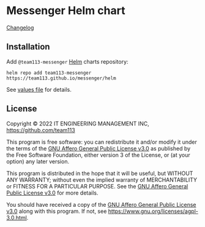 Messenger Helm chart
====================

[Changelog](https://github.com/team113/messenger/blob/main/helm/messenger/CHANGELOG.md)




## Installation

Add `@team113-messenger` [Helm] charts repository:
```shell
helm repo add team113-messenger https://team113.github.io/messenger/helm
```

See [values file][values] for details.




## License

Copyright © 2022 IT ENGINEERING MANAGEMENT INC, <https://github.com/team113>

This program is free software: you can redistribute it and/or modify it under the terms of the [GNU Affero General Public License v3.0] as published by the Free Software Foundation, either version 3 of the License, or (at your option) any later version.

This program is distributed in the hope that it will be useful, but WITHOUT ANY WARRANTY; without even the implied warranty of MERCHANTABILITY or FITNESS FOR A PARTICULAR PURPOSE.  See the [GNU Affero General Public License v3.0] for more details.

You should have received a copy of the [GNU Affero General Public License v3.0] along with this program. If not, see <https://www.gnu.org/licenses/agpl-3.0.html>.




[GNU Affero General Public License v3.0]: https://github.com/team113/messenger/blob/main/LICENSE.md
[Helm]: https://helm.sh
[values]: https://github.com/team113/messenger/blob/main/helm/messenger/values.yaml
